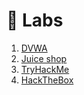# 🧪 Labs

1. [DVWA](dvwa/dvwa.md)
2. [Juice shop](juice-shop/juice-shop.md)
3. [TryHackMe](tryhackme/tryhackme.md)
4. [HackTheBox](hackthebox/hackthebox.md)
